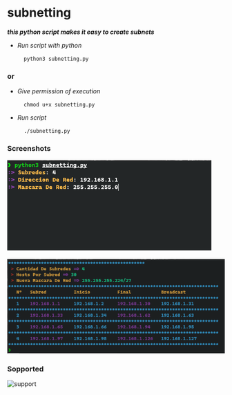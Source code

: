 # subnetting

***this python script makes it easy to create subnets***

- *Run script with python*

        python3 subnetting.py

### or

- *Give permission of execution*

        chmod u+x subnetting.py

- *Run script*

        ./subnetting.py

### Screenshots

![screenshot](./01.png)
<br><br>
![screenshot](./02.png)

### Sopported
![support](https://shields.io/badge/Supported%20on-Debian%20Based%20System-blue.svg?style=plastic)

